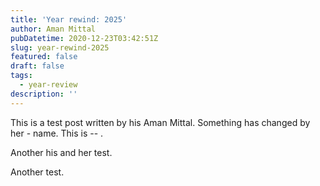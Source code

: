 ```yaml
---
title: 'Year rewind: 2025'
author: Aman Mittal
pubDatetime: 2020-12-23T03:42:51Z
slug: year-rewind-2025
featured: false
draft: false
tags:
  - year-review
description: ''
---
```


This is a test post written by his Aman Mittal. Something has changed by her - name.
This is -- .

Another his and her test.

Another test.
